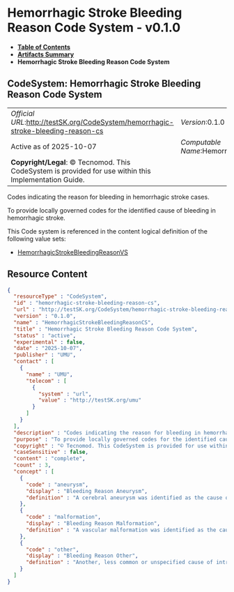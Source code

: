 # Hemorrhagic Stroke Bleeding Reason Code System - v0.1.0

* [**Table of Contents**](toc.md)
* [**Artifacts Summary**](artifacts.md)
* **Hemorrhagic Stroke Bleeding Reason Code System**

## CodeSystem: Hemorrhagic Stroke Bleeding Reason Code System 

| | |
| :--- | :--- |
| *Official URL*:http://testSK.org/CodeSystem/hemorrhagic-stroke-bleeding-reason-cs | *Version*:0.1.0 |
| Active as of 2025-10-07 | *Computable Name*:HemorrhagicStrokeBleedingReasonCS |
| **Copyright/Legal**: © Tecnomod. This CodeSystem is provided for use within this Implementation Guide. | |

 
Codes indicating the reason for bleeding in hemorrhagic stroke cases. 

 
To provide locally governed codes for the identified cause of bleeding in hemorrhagic stroke. 

 This Code system is referenced in the content logical definition of the following value sets: 

* [HemorrhagicStrokeBleedingReasonVS](ValueSet-hemorrhagic-stroke-bleeding-reason-vs.md)



## Resource Content

```json
{
  "resourceType" : "CodeSystem",
  "id" : "hemorrhagic-stroke-bleeding-reason-cs",
  "url" : "http://testSK.org/CodeSystem/hemorrhagic-stroke-bleeding-reason-cs",
  "version" : "0.1.0",
  "name" : "HemorrhagicStrokeBleedingReasonCS",
  "title" : "Hemorrhagic Stroke Bleeding Reason Code System",
  "status" : "active",
  "experimental" : false,
  "date" : "2025-10-07",
  "publisher" : "UMU",
  "contact" : [
    {
      "name" : "UMU",
      "telecom" : [
        {
          "system" : "url",
          "value" : "http://testSK.org/umu"
        }
      ]
    }
  ],
  "description" : "Codes indicating the reason for bleeding in hemorrhagic stroke cases.",
  "purpose" : "To provide locally governed codes for the identified cause of bleeding in hemorrhagic stroke.",
  "copyright" : "© Tecnomod. This CodeSystem is provided for use within this Implementation Guide.",
  "caseSensitive" : false,
  "content" : "complete",
  "count" : 3,
  "concept" : [
    {
      "code" : "aneurysm",
      "display" : "Bleeding Reason Aneurysm",
      "definition" : "A cerebral aneurysm was identified as the cause of the patient's hemorrhagic stroke"
    },
    {
      "code" : "malformation",
      "display" : "Bleeding Reason Malformation",
      "definition" : "A vascular malformation was identified as the cause of the patient's hemorrhagic stroke"
    },
    {
      "code" : "other",
      "display" : "Bleeding Reason Other",
      "definition" : "Another, less common or unspecified cause of intracranial hemorrhage was identified"
    }
  ]
}

```
